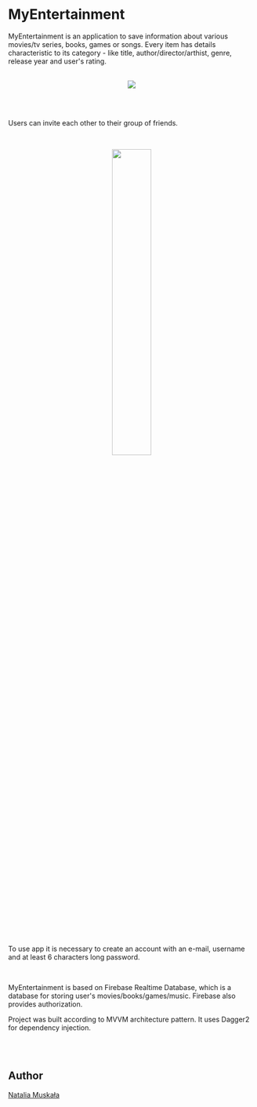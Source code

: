# MyEntertainment

MyEntertainment is an application to save information about various movies/tv series, books, games or songs. Every item has details characteristic to its category - like title, author/director/arthist, genre, release year and user's rating.<br/><br/>
 
<p align="center">
<img src="https://user-images.githubusercontent.com/56269299/118413260-a2f53900-b69e-11eb-9a26-cc0a8d5ee881.gif" />
</p>

<br/><br/>

Users can invite each other to their group of friends.

<br/>

<p align="center">
<img src="https://github.com/natalia-mus/MyEntertainment/assets/56269299/311ad308-7b39-4a22-ba55-9200d1d44c68" width="40%" height="40%" />
</p>

<br/><br/>

To use app it is necessary to create an account with an e-mail, username and at least 6 characters long password.

<br/>

MyEntertainment is based on Firebase Realtime Database, which is a database for storing user's movies/books/games/music. Firebase also provides authorization.

Project was built according to MVVM architecture pattern. It uses Dagger2 for dependency injection. 

<br/><br/>

## Author

[Natalia Muskała](https://github.com/natalia-mus)
